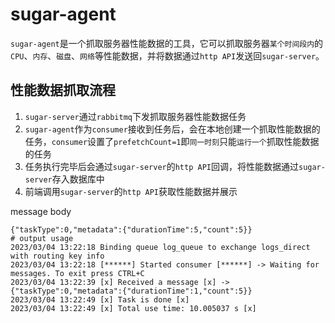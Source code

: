 # sugar-agent

`sugar-agent`是一个抓取服务器性能数据的工具，它可以抓取服务器`某个时间段内`的`CPU`、`内存`、`磁盘`、`网络`等性能数据，并将数据通过`http API`发送回`sugar-server`。

## 性能数据抓取流程
1. `sugar-server`通过`rabbitmq`下发抓取服务器性能数据任务
2. `sugar-agent`作为`consumer`接收到任务后，会在本地创建一个抓取性能数据的任务，`consumer`设置了`prefetchCount=1`即`同一时刻`只能`运行一个`抓取性能数据的任务
3. 任务执行完毕后会通过`sugar-server`的`http API`回调，将性能数据通过`sugar-server`存入数据库中
4. 前端调用`sugar-server`的`http API`获取性能数据并展示

message body
```text
{"taskType":0,"metadata":{"durationTime":5,"count":5}}
# output usage
2023/03/04 13:22:18 Binding queue log_queue to exchange logs_direct with routing key info
2023/03/04 13:22:18 [******] Started consumer [******] -> Waiting for messages. To exit press CTRL+C
2023/03/04 13:22:39 [x] Received a message [x] -> {"taskType":0,"metadata":{"durationTime":1,"count":5}}
2023/03/04 13:22:49 [x] Task is done [x]
2023/03/04 13:22:49 [x] Total use time: 10.005037 s [x]
```
